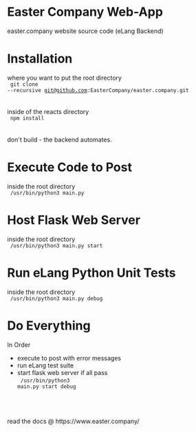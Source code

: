 # Easter Company Web-App
easter.company website source code (eLang Backend) <br>

# Installation
where you want to put the root directory <br>
<code> git clone --recursive git@github.com:EasterCompany/easter.company.git </code>
<br><br> inside of the reacts directory <br>
<code> npm install </code>
<br><br> don't build - the backend automates. <br>

# Execute Code to Post
inside the root directory <br>
<code> /usr/bin/python3 main.py </code>

# Host Flask Web Server
inside the root directory <br>
<code> /usr/bin/python3 main.py start </code>

# Run eLang Python Unit Tests
inside the root directory <br>
<code> /usr/bin/python3 main.py debug </code>

# Do Everything
In Order <br>
- execute to post with error messages <br>
- run eLang test suite <br>
- start flask web server if all pass <br>
<code> /usr/bin/python3 main.py start debug </code>
<br>
<br>
<br>
read the docs @ https://www.easter.company/
